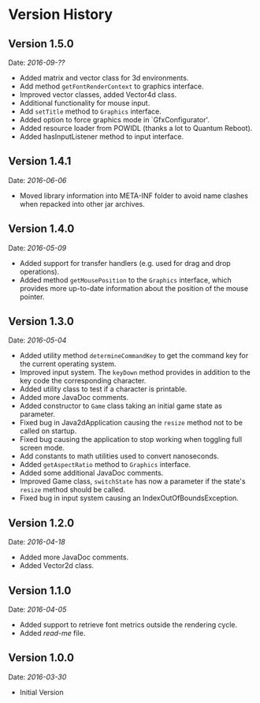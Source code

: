 # Version History

## Version 1.5.0
Date: *2016-09-??*

- Added matrix and vector class for 3d environments.
- Add method `getFontRenderContext` to graphics interface.
- Improved vector classes, added Vector4d class.
- Additional functionality for mouse input.
- Add `setTitle` method to `Graphics` interface.
- Added option to force graphics mode in `GfxConfigurator'.
- Added resource loader from POWIDL (thanks a lot to Quantum Reboot).
- Added hasInputListener method to input interface.

## Version 1.4.1
Date: *2016-06-06*

- Moved library information into META-INF folder to avoid name clashes when repacked into other jar archives.


## Version 1.4.0
Date: *2016-05-09*

- Added support for transfer handlers (e.g. used for drag and drop operations).
- Added method `getMousePosition` to the `Graphics` interface, which provides more up-to-date 
information about the position of the mouse pointer.

## Version 1.3.0
Date: *2016-05-04*

- Added utility method `determineCommandKey` to get the command key for the current operating system.
- Improved input system. The `keyDown` method provides in addition to the key code the corresponding character.
- Added utility class to test if a character is printable.
- Added more JavaDoc comments.
- Added constructor to `Game` class taking an initial game state as parameter.
- Fixed bug in Java2dApplication causing the `resize` method not to be called on startup.
- Fixed bug causing the application to stop working when toggling full screen mode.
- Add constants to math utilities used to convert nanoseconds.
- Added `getAspectRatio` method to `Graphics` interface.
- Added some additional JavaDoc comments.
- Improved Game class, `switchState` has now a parameter if the state's  `resize` method should be called.
- Fixed bug in input system causing an IndexOutOfBoundsException.

## Version 1.2.0
Date: *2016-04-18*

- Added more JavaDoc comments.
- Added Vector2d class.

## Version 1.1.0
Date: *2016-04-05*

- Added support to retrieve font metrics outside the rendering cycle.
- Added *read-me* file.

## Version 1.0.0
Date: *2016-03-30*

- Initial Version